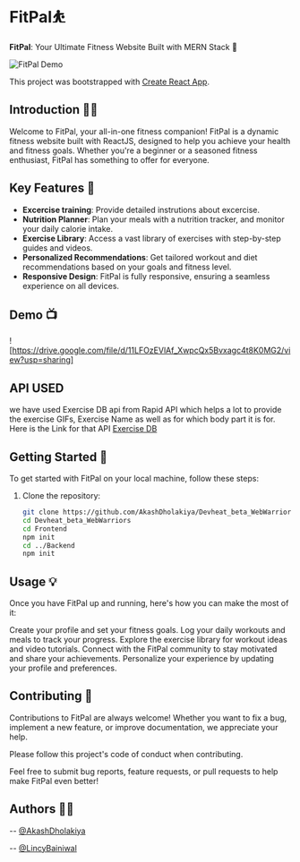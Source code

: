 # FitPal⛹

**FitPal**: Your Ultimate Fitness Website Built with MERN Stack 💪

![FitPal Demo](https://github.com/AkashDholakiya/Devheat_beta_WebWarriors/assets/129520182/fc5e2e5c-9e7e-4033-95a6-c60655549355)

This project was bootstrapped with [Create React App](https://github.com/facebook/create-react-app).

## Introduction 🏋️‍♂️

Welcome to FitPal, your all-in-one fitness companion! FitPal is a dynamic fitness website built with ReactJS, designed to help you achieve your health and fitness goals. Whether you're a beginner or a seasoned fitness enthusiast, FitPal has something to offer for everyone.

## Key Features 🌟

- **Excercise training**: Provide detailed instrutions about excercise.
- **Nutrition Planner**: Plan your meals with a nutrition tracker, and monitor your daily calorie intake.
- **Exercise Library**: Access a vast library of exercises with step-by-step guides and videos.
- **Personalized Recommendations**: Get tailored workout and diet recommendations based on your goals and fitness level.
- **Responsive Design**: FitPal is fully responsive, ensuring a seamless experience on all devices.
  

## Demo 📺
![https://drive.google.com/file/d/11LFOzEVlAf_XwpcQx5Bvxagc4t8K0MG2/view?usp=sharing]


## API USED

we have used Exercise DB api from Rapid API which helps a lot to provide the exercise GIFs, Exercise Name as well as for which body part it is for.
Here is the Link for that API 
<a href="https://rapidapi.com/justin-WFnsXH_t6/api/exercisedb/">Exercise DB</a>

## Getting Started 🚀
To get started with FitPal on your local machine, follow these steps:

1. Clone the repository:

   ```bash
   git clone https://github.com/AkashDholakiya/Devheat_beta_WebWarriors
   cd Devheat_beta_WebWarriors
   cd Frontend
   npm init
   cd ../Backend
   npm init
   ```

## Usage 💡

Once you have FitPal up and running, here's how you can make the most of it:

Create your profile and set your fitness goals.
Log your daily workouts and meals to track your progress.
Explore the exercise library for workout ideas and video tutorials.
Connect with the FitPal community to stay motivated and share your achievements.
Personalize your experience by updating your profile and preferences.

## Contributing  🤝

Contributions to FitPal are always welcome! Whether you want to fix a bug, implement a new feature, or improve documentation, we appreciate your help.

Please follow this project's code of conduct when contributing.

Feel free to submit bug reports, feature requests, or pull requests to help make FitPal even better!

## Authors 👨‍💻

-- [@AkashDholakiya](https://github.com/AkashDholakiya)

-- [@LincyBainiwal](https://github.com/LincyBainiwal)


